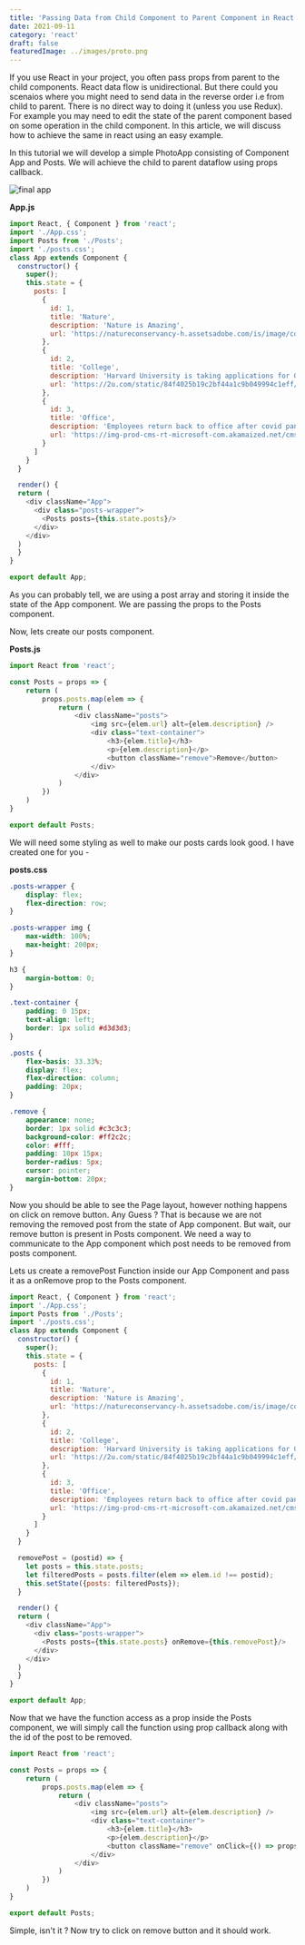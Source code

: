```yaml
---
title: 'Passing Data from Child Component to Parent Component in React'
date: 2021-09-11
category: 'react'
draft: false
featuredImage: ../images/proto.png
---
```


<!-- <img src="./images/nativevspwa.png" alt="featured image" /> -->

If you use React in your project, you often pass props from parent to the child components. React data flow is unidirectional. But there could you scenaios where you might need to send data in the reverse order i.e from child to parent. There is no direct way to doing it (unless you use Redux). For example you may need to edit the state of the parent component based on some operation in the child component. In this article, we will discuss how to achieve the same in react using an easy example.

In this tutorial we will develop a simple PhotoApp consisting of Component App and Posts. We will achieve the child to parent dataflow using props callback.

<img src="./images/appss.jpg" alt="final app" />

<p><strong>App.js</strong></p>

``` javascript
import React, { Component } from 'react';
import './App.css';
import Posts from './Posts';
import './posts.css';
class App extends Component {
  constructor() {
    super();
    this.state = {
      posts: [
        {
          id: 1,
          title: 'Nature',
          description: 'Nature is Amazing',
          url: 'https://natureconservancy-h.assetsadobe.com/is/image/content/dam/tnc/nature/en/photos/Zugpsitze_mountain.jpg?crop=0,176,3008,1654&wid=4000&hei=2200&scl=0.752'
        },
        {
          id: 2,
          title: 'College',
          description: 'Harvard University is taking applications for Graduation Program',
          url: 'https://2u.com/static/84f4025b19c2bf44a1c9b049994c1eff/5044d/baker-library-harvard-university_OPxWuDn.max-2880x1800.jpg'
        },
        {
          id: 3,
          title: 'Office',
          description: 'Employees return back to office after covid pandemic',
          url: 'https://img-prod-cms-rt-microsoft-com.akamaized.net/cms/api/am/imageFileData/RWptHL?ver=f9a8&q=90&m=2&h=768&w=1024&b=%23FFFFFFFF&aim=true'
        }
      ]
    }
  }

  render() {
  return (
    <div className="App">
      <div class="posts-wrapper">
        <Posts posts={this.state.posts}/>
      </div>
    </div>
  )
  }
}

export default App;

```

As you can probably tell, we are using a post array and storing it inside the state of the App component. We are passing the props to the Posts component.

Now, lets create our posts component.

<p><strong>Posts.js</strong></p>


``` javascript
import React from 'react';

const Posts = props => {
    return (
        props.posts.map(elem => {
            return (
                <div className="posts">
                    <img src={elem.url} alt={elem.description} />
                    <div class="text-container">
                        <h3>{elem.title}</h3>
                        <p>{elem.description}</p>
                        <button className="remove">Remove</button>
                    </div>
                </div>
            )
        })
    )
}

export default Posts;
```

We will need some styling as well to make our posts cards look good. I have created one for you - 

<p><strong>posts.css</strong></p>

``` css
.posts-wrapper {
    display: flex;
    flex-direction: row;
}

.posts-wrapper img {
    max-width: 100%;
    max-height: 200px;
}

h3 {
    margin-bottom: 0;
}

.text-container {
    padding: 0 15px;
    text-align: left;
    border: 1px solid #d3d3d3;
} 

.posts {
    flex-basis: 33.33%;
    display: flex;
    flex-direction: column;
    padding: 20px;
}

.remove {
    appearance: none;
    border: 1px solid #c3c3c3;
    background-color: #ff2c2c;
    color: #fff;
    padding: 10px 15px;
    border-radius: 5px;
    cursor: pointer;
    margin-bottom: 20px;
}
```

Now you should be able to see the Page layout, however nothing happens on click on remove button. Any Guess ? That is because we are not removing the removed post from the state of App component. But wait, our remove button is present in Posts component. We need a way to communicate to the App component which post needs to be removed from posts component.

Lets us create a removePost Function inside our App Component and pass it as a onRemove prop to the Posts component.

``` javascript
import React, { Component } from 'react';
import './App.css';
import Posts from './Posts';
import './posts.css';
class App extends Component {
  constructor() {
    super();
    this.state = {
      posts: [
        {
          id: 1,
          title: 'Nature',
          description: 'Nature is Amazing',
          url: 'https://natureconservancy-h.assetsadobe.com/is/image/content/dam/tnc/nature/en/photos/Zugpsitze_mountain.jpg?crop=0,176,3008,1654&wid=4000&hei=2200&scl=0.752'
        },
        {
          id: 2,
          title: 'College',
          description: 'Harvard University is taking applications for Graduation Program',
          url: 'https://2u.com/static/84f4025b19c2bf44a1c9b049994c1eff/5044d/baker-library-harvard-university_OPxWuDn.max-2880x1800.jpg'
        },
        {
          id: 3,
          title: 'Office',
          description: 'Employees return back to office after covid pandemic',
          url: 'https://img-prod-cms-rt-microsoft-com.akamaized.net/cms/api/am/imageFileData/RWptHL?ver=f9a8&q=90&m=2&h=768&w=1024&b=%23FFFFFFFF&aim=true'
        }
      ]
    }
  }

  removePost = (postid) => {
    let posts = this.state.posts;
    let filteredPosts = posts.filter(elem => elem.id !== postid);
    this.setState({posts: filteredPosts});
  }

  render() {
  return (
    <div className="App">
      <div class="posts-wrapper">
        <Posts posts={this.state.posts} onRemove={this.removePost}/>
      </div>
    </div>
  )
  }
}

export default App;
```

Now that we have the function access as a prop inside the Posts component, we will simply call the function using prop callback along with the id of the post to be removed.

``` javascript
import React from 'react';

const Posts = props => {
    return (
        props.posts.map(elem => {
            return (
                <div className="posts">
                    <img src={elem.url} alt={elem.description} />
                    <div class="text-container">
                        <h3>{elem.title}</h3>
                        <p>{elem.description}</p>
                        <button className="remove" onClick={() => props.onRemove(elem.id)}>Remove</button>
                    </div>
                </div>
            )
        })
    )
}

export default Posts;
```

Simple, isn't it ? Now try to click on remove button and it should work.
